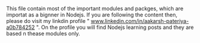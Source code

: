 This file contain most of the important modules and packges, which are importat as a bignner in Nodejs.
If you are following the content then, please do visit my linkdin profile " www.linkedin.com/in/aakarsh-pateriya-a0b784252 ".
On the profile you will find Nodejs learning posts and they are based n thease modules only.
